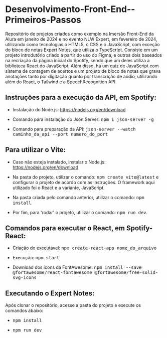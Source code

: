 # Desenvolvimento-Front-End--Primeiros-Passos
Repositório de projetos criados como exemplo na Imersão Front-End da Alura em janeiro de 2024 e no evento NLW Expert, em fevereiro de 2024, utilizando como tecnologias o HTML5, o CSS e o JavaScript, com exceção do bloco de notas Expert Notes, que utiliza o TypeScript. Consiste em um projeto introdutório criado a partir do uso do Figma, e outros dois baseados na recriação da página inicial do Spotify, sendo que um deles utiliza a biblioteca React do JavaScript. Além disso, há um quiz de JavaScript com sistema de contagem de acertos e um projeto de bloco de notas que grava anotações tanto por digitação quanto por transcrição de aúdio, utilizando além do React, o Tailwind e a SpeechRecognition API.

## Instruções para a execução da API, em **Spotify**:

- Instalação do Node.js: https://nodejs.org/en/download

- Comando para instalação do Json Server: <kbd>npm i json-server -g</kbd>

- Comando para preparação da API: <kbd>json-server --watch caminho_da_api --port numero_do_port</kbd>

## Para utilizar o **Vite**:

- Caso não esteja instalado, instalar o Node.js: https://nodejs.org/en/download

- Na pasta do projeto, utilizar o comando: <kbd>npm create vite@latest</kbd> e configurar o projeto de acordo com as instruções. O framework aqui utilizado foi o React e a variante, JavaScript.

- Na pasta criada pelo comando anterior, utilizar o comando: <kbd>npm install</kbd>.

- Por fim, para 'rodar' o projeto, utilizar o comando: <kbd>npm run dev</kbd>.

## Comandos para executar o React, em **Spotify-React**:

- Criação do executável: <kbd>npx create-react-app nome_do_arquivo</kbd>

- Execução: <kbd>npm start</kbd>

- Download dos icons da FontAwesome: <kbd>npm install --save 
@fortawesome/react-fontawesome @fortawesome/free-solid-svg-icons</kbd>

## Executando o **Expert Notes**:

Após clonar o repositório, acesse a pasta do projeto e execute os comandos abaixo:

- <kbd>npm install</kbd>

- <kbd>npm run dev</kbd>